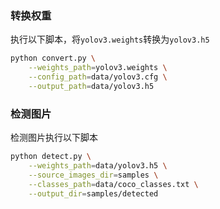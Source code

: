 ### 转换权重 ###
执行以下脚本，将`yolov3.weights`转换为`yolov3.h5`
```bash
python convert.py \
	--weights_path=yolov3.weights \
	--config_path=data/yolov3.cfg \
	--output_path=data/yolov3.h5
```
### 检测图片 ###
检测图片执行以下脚本
```bash
python detect.py \
	--weights_path=data/yolov3.h5 \
	--source_images_dir=samples \
	--classes_path=data/coco_classes.txt \
	--output_dir=samples/detected
```
